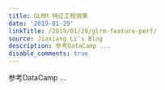```yaml
---
title: GLRM 特征工程效果
date: '2019-01-29'
linkTitle: /2019/01/29/glrm-feature-perf/
source: Jiaxiang Li's Blog
description: 参考DataCamp ...
disable_comments: true
---
```

参考DataCamp ...